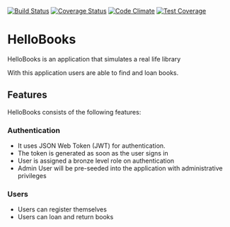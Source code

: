 [![Build Status](https://travis-ci.org/benfluleck/HelloBooks.png)](https://travis-ci.org/benfluleck/HelloBooks.svg?branch=Travisrepo)
[![Coverage Status](https://coveralls.io/repos/github/benfluleck/HelloBooks/badge.svg)](https://coveralls.io/github/benfluleck/HelloBooks)
[![Code Climate](https://codeclimate.com/github/benfluleck/HelloBooks/badges/gpa.svg)](https://codeclimate.com/github/benfluleck/HelloBooks/)
[![Test Coverage](https://codeclimate.com/github/benfluleck/HelloBooks/badges/coverage.svg)](https://codeclimate.com/github/codeclimate/benfluleck/HelloBooks)



# HelloBooks

HelloBooks is an application that simulates a real life library

With this application users are able to find and loan books.

## Features
HelloBooks consists of the following features:

### Authentication
- It uses JSON Web Token (JWT) for authentication.
- The token is generated as soon as the user signs in
- User is assigned a bronze level role on authentication
- Admin User will be pre-seeded into the application with administrative privileges

###  Users
- Users can register themselves
- Users can loan and return books
